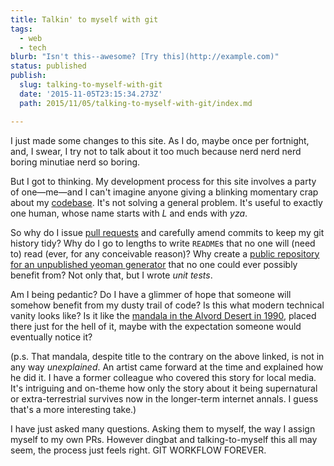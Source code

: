 ```yaml
---
title: Talkin' to myself with git
tags:
  - web
  - tech
blurb: "Isn't this--awesome? [Try this](http://example.com)"
status: published
publish:
  slug: talking-to-myself-with-git
  date: '2015-11-05T23:15:34.273Z'
  path: 2015/11/05/talking-to-myself-with-git/index.md

---
```


I just made some changes to this site. As I do, maybe once per fortnight, and, I swear, I try not to talk about it too much because nerd nerd nerd boring minutiae nerd so boring.

But I got to thinking. My development process for this site involves a party of one—me—and I can't imagine anyone giving a blinking momentary crap about my [codebase](https://github.com/lyzadanger/lyza-dot-com). It's not solving a general problem. It's useful to exactly one human, whose name starts with _L_ and ends with _yza_.

So why do I issue [pull requests](https://github.com/lyzadanger/lyza-dot-com/pull/2) and carefully amend commits to keep my git history tidy? Why do I go to lengths to write `README`s that no one will (need to) read (ever, for any conceivable reason)? Why create a [public repository for an unpublished yeoman generator](https://github.com/lyzadanger/generator-lyza) that no one could ever possibly benefit from? Not only that, but I wrote _unit tests_.

Am I being pedantic? Do I have a glimmer of hope that someone will somehow benefit from my dusty trail of code? Is this what modern technical vanity looks like? Is it like the [mandala in the Alvord Desert in 1990](http://www.bookofresearch.com/unexplained-mystery-of-oregon-sri-yantra.htm), placed there just for the hell of it, maybe with the expectation someone would eventually notice it?

(p.s. That mandala, despite title to the contrary on the above linked, is not in any way _unexplained_. An artist came forward at the time and explained how he did it. I have a former colleague who covered this story for local media. It's intriguing and on-theme how only the story about it being supernatural or extra-terrestrial survives now in the longer-term internet annals. I guess that's a more interesting take.)

I have just asked many questions. Asking them to myself, the way I assign myself to my own PRs. However dingbat and talking-to-myself this all may seem, the process just feels right. GIT WORKFLOW FOREVER.
